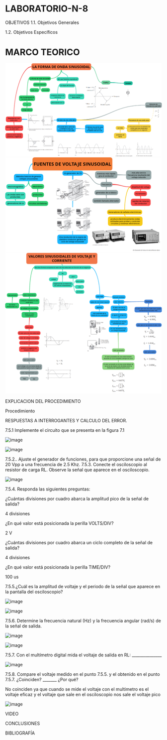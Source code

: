 # LABORATORIO-N-8
OBJETIVOS
1.1. Objetivos Generales

1.2. Objetivos Específicos

# MARCO TEORICO

![](https://github.com/BENLLAMIN69/LABORATORIO-N-8/blob/main/ima/ONDA%20SENOIDAL.png)
![](https://github.com/BENLLAMIN69/LABORATORIO-N-8/blob/main/ima/ONDA%20SENOIDAL%201.png)
![](https://github.com/BENLLAMIN69/LABORATORIO-N-8/blob/main/ima/ONDA%20SENOIDAL%202.png)


EXPLICACION DEL PROCEDIMIENTO

 Procedimiento
 
 RESPUESTAS A INTERROGANTES Y CALCULO DEL ERROR.
 
 7.5.1 Implemente el circuito que se presenta en la figura 7.1
 
 ![image](https://user-images.githubusercontent.com/93900233/153991332-22f68a18-68cf-43c8-a62e-930a99f7d01f.png)
 
 
 ![image](https://user-images.githubusercontent.com/93900233/153991354-2e668b51-fffe-48fe-af94-1562cfe9e224.png)

 
 7.5.2.. Ajuste el generador de funciones, para que proporcione una señal de 20 Vpp a
una frecuencia de 2.5 Khz.
7.5.3. Conecte el osciloscopio al resistor de carga RL. Observe la señal que aparece en
el osciloscopio.

![image](https://user-images.githubusercontent.com/93900233/153991470-e3a9fc7c-f8c8-425c-a599-d8e1d32f2265.png)

7.5.4. Responda las siguientes preguntas:


¿Cuántas divisiones por cuadro abarca la amplitud pico de la señal de salida?

4 divisiones 


¿En qué valor está posicionada la perilla VOLTS/DIV? 

2 V

¿Cuántas divisiones por cuadro abarca un ciclo completo de la señal de salida?

4 divisiones 

¿En qué valor está posicionada la perilla TIME/DIV? 

100 us

7.5.5.¿Cuál es la amplitud de voltaje y el periodo de la señal que aparece en la pantalla
del osciloscopio?


![image](https://user-images.githubusercontent.com/93900233/153991579-c519c978-34f8-4d28-a9a0-0893cdaaac65.png)


![image](https://user-images.githubusercontent.com/93900233/153991620-59b5534e-9bbf-491e-9a3d-574dc32cc5c3.png)


7.5.6. Determine la frecuencia natural (Hz) y la frecuencia angular (rad/s) de la señal de
salida.

![image](https://user-images.githubusercontent.com/93900233/153991789-8e5b6abf-6807-4645-aab6-bb90f6df25df.png)

![image](https://user-images.githubusercontent.com/93900233/153991827-610e31c8-043e-43fd-9dc9-e17bfa7d443b.png)


7.5.7. Con el multímetro digital mida el voltaje de salida en RL: _______________

![image](https://user-images.githubusercontent.com/93900233/153991886-02776355-4289-4c43-9682-31323dd739cf.png)

7.5.8. Compare el voltaje medido en el punto 7.5.5. y el obtenido en el punto 7.5.7.
¿Coinciden? _______ ¿Por qué?

No coinciden ya que cuando se mide el voltaje con el multimetro es el voltaje eficaz y el voltaje que sale en el osciloscopio nos sale el voltaje pico 

![image](https://user-images.githubusercontent.com/93900233/153993149-cefda247-040e-4a88-adaf-6b94aafe0307.png)
 
 
 VIDEO
 
 CONCLUSIONES
 
 BIBLIOGRAFÍA
